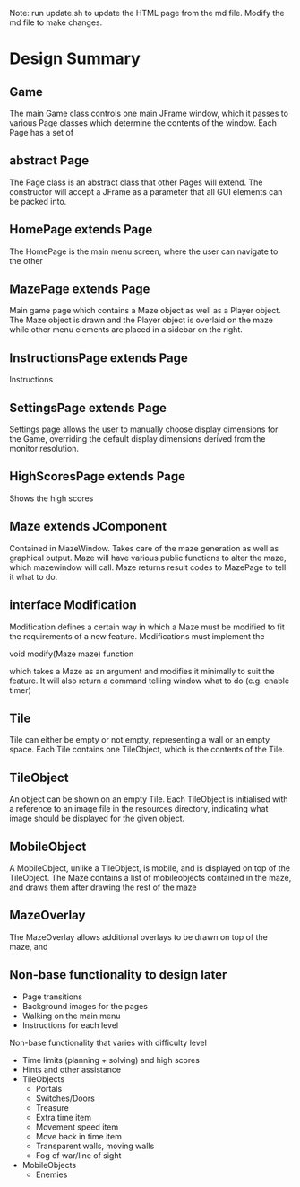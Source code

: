 Note: run update.sh to update the HTML page from the md file. Modify the md file to make changes.


Design Summary
==============

Game
----
The main Game class controls one main JFrame window, which it passes to various Page classes which determine the contents of the window. Each Page has a set of 

abstract Page
------
The Page class is an abstract class that other Pages will extend. The constructor will accept a JFrame as a parameter that all GUI elements can be packed into.

HomePage extends Page
-------------------------
The HomePage is the main menu screen, where the user can navigate to the other 

MazePage extends Page
-------------------------
Main game page which contains a Maze object as well as a Player object. The Maze object is drawn and the Player object is overlaid on the maze while other menu elements are placed in a sidebar on the right.

InstructionsPage extends Page
---------------------------------
Instructions

SettingsPage extends Page
-----------------------------
Settings page allows the user to manually choose display dimensions for the Game, overriding the default display dimensions derived from the monitor resolution.

HighScoresPage extends Page
-------------------------------
Shows the high scores

Maze extends JComponent
-----------------------
Contained in MazeWindow. Takes care of the maze generation as well as graphical output. Maze will have various public functions to alter the maze, which mazewindow will call. Maze returns result codes to MazePage to tell it what to do.


interface Modification
---------------------
Modification defines a certain way in which a Maze must be modified to fit the requirements of a new feature. Modifications must implement the 

void modify(Maze maze) function

which takes a Maze as an argument and modifies it minimally to suit the feature. It will also return a command telling window what to do (e.g. enable timer)

Tile
----
Tile can either be empty or not empty, representing a wall or an empty space. Each Tile contains one TileObject, which is the contents of the Tile.

TileObject
----------
An object can be shown on an empty Tile. Each TileObject is initialised with a reference to an image file in the resources directory, indicating what image should be displayed for the given object.


MobileObject
------------
A MobileObject, unlike a TileObject, is mobile, and is displayed on top of the TileObject. The Maze contains a list of mobileobjects contained in the maze, and draws them after drawing the rest of the maze

MazeOverlay
-----------
The MazeOverlay allows additional overlays to be drawn on top of the maze, and 

Non-base functionality to design later
--------------------------------------
-   Page transitions
-   Background images for the pages
-   Walking on the main menu
-  Instructions for each level

Non-base functionality that varies with difficulty level

-   Time limits (planning + solving) and high scores
-   Hints and other assistance
-   TileObjects
    *   Portals
    *   Switches/Doors
    *   Treasure
    *   Extra time item
    *   Movement speed item
    *   Move back in time item
    *   Transparent walls, moving walls
    *   Fog of war/line of sight
- MobileObjects
    *   Enemies


